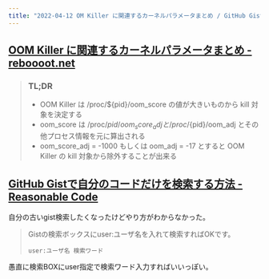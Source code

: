 ```yaml
---
title: "2022-04-12 OM Killer に関連するカーネルパラメータまとめ / GitHub Gistで自分のコードだけを検索する方法"
---
```


## [OOM Killer に関連するカーネルパラメータまとめ - reboooot․net](https://reboooot.net/post/kernel-params-related-to-oom-killer/)

> ### TL;DR
> - OOM Killer は /proc/${pid}/oom_score の値が大きいものから kill 対象を決定する
> - oom_score は /proc/${pid}/oom_score_adj と /proc/${pid}/oom_adj とその他プロセス情報を元に算出される
> - oom_score_adj = -1000 もしくは oom_adj = -17 とすると OOM Killer の kill 対象から除外することが出来る

## [GitHub Gistで自分のコードだけを検索する方法 - Reasonable Code](https://reasonable-code.com/gist-search/)

自分の古いgist検索したくなったけどやり方がわからなかった。

> Gistの検索ボックスにuser:ユーザ名を入れて検索すればOKです。
> ```
> user:ユーザ名 検索ワード
> ```

愚直に検索BOXにuser指定で検索ワード入力すればいいっぽい。
